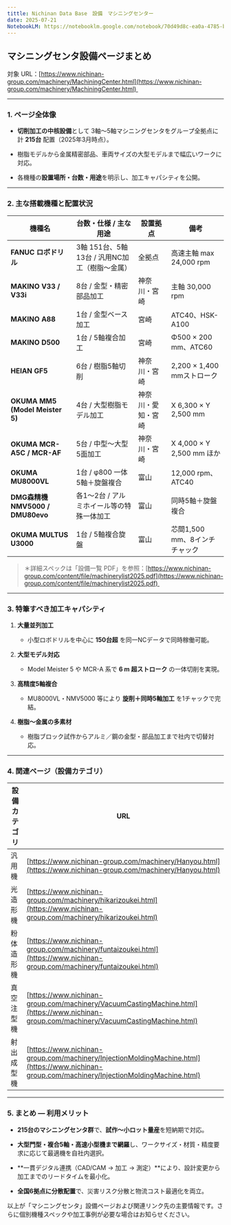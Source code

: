 ```yaml
---
tittle: Nichinan Data Base　設備　マシニングセンター
date: 2025-07-21
NotebookLM: https://notebooklm.google.com/notebook/70d49d8c-ea0a-4785-b594-91855f1bd099
---
```

## **マシニングセンタ設備ページまとめ**

  

対象 URL：[https://www.nichinan-group.com/machinery/MachiningCenter.html](https://www.nichinan-group.com/machinery/MachiningCenter.html) 

---

### **1. ページ全体像**

- **切削加工の中核設備**として 3軸〜5軸マシニングセンタをグループ全拠点に計 **215台** 配置（2025年3月時点）。
    
- 樹脂モデルから金属精密部品、車両サイズの大型モデルまで幅広いワークに対応。
    
- 各機種の**設置場所・台数・用途**を明示し、加工キャパシティを公開。
    

---

### **2. 主な搭載機種と配置状況**

|**機種名**|**台数・仕様 / 主な用途**|**設置拠点**|**備考**|
|---|---|---|---|
|**FANUC ロボドリル**|3軸 151台、5軸 13台 / 汎用NC加工（樹脂〜金属）|全拠点|高速主軸 max 24,000 rpm|
|**MAKINO V33 / V33i**|8台 / 金型・精密部品加工|神奈川・宮崎|主軸 30,000 rpm|
|**MAKINO A88**|1台 / 金型ベース加工|宮崎|ATC40、HSK-A100|
|**MAKINO D500**|1台 / 5軸複合加工|宮崎|Φ500 × 200 mm、ATC60|
|**HEIAN GF5**|6台 / 樹脂5軸切削|神奈川・宮崎|2,200 × 1,400 mmストローク|
|**OKUMA MM5 (Model Meister 5)**|4台 / 大型樹脂モデル加工|神奈川・愛知・宮崎|X 6,300 × Y 2,500 mm|
|**OKUMA MCR-A5C / MCR-AF**|5台 / 中型～大型5面加工|神奈川・宮崎|X 4,000 × Y 2,500 mm ほか|
|**OKUMA MU8000VL**|1台 / φ800 一体5軸＋旋盤複合|富山|12,000 rpm、ATC40|
|**DMG森精機 NMV5000 / DMU80evo**|各1～2台 / アルミホイール等の特殊一体加工|富山|同時5軸＋旋盤複合|
|**OKUMA MULTUS U3000**|1台 / 5軸複合旋盤|富山|芯間1,500 mm、8インチチャック|

> ＊詳細スペックは「設備一覧 PDF」を参照：[https://www.nichinan-group.com/content/file/machinerylist2025.pdf](https://www.nichinan-group.com/content/file/machinerylist2025.pdf) 

---

### **3. 特筆すべき加工キャパシティ**

1. **大量並列加工**
    
    - 小型ロボドリルを中心に **150台超** を同一NCデータで同時稼働可能。
        
    
2. **大型モデル対応**
    
    - Model Meister 5 や MCR-A 系で **6 m 超ストローク** の一体切削を実現。
        
    
3. **高精度5軸複合**
    
    - MU8000VL・NMV5000 等により **旋削＋同時5軸加工** を1チャックで完結。
        
    
4. **樹脂〜金属の多素材**
    
    - 樹脂ブロック試作からアルミ／鋼の金型・部品加工まで社内で切替対応。
        
    

---

### **4. 関連ページ（設備カテゴリ）**

|**設備カテゴリ**|**URL**|
|---|---|
|汎用機|[https://www.nichinan-group.com/machinery/Hanyou.html](https://www.nichinan-group.com/machinery/Hanyou.html)|
|光造形機|[https://www.nichinan-group.com/machinery/hikarizoukei.html](https://www.nichinan-group.com/machinery/hikarizoukei.html)|
|粉体造形機|[https://www.nichinan-group.com/machinery/funtaizoukei.html](https://www.nichinan-group.com/machinery/funtaizoukei.html)|
|真空注型機|[https://www.nichinan-group.com/machinery/VacuumCastingMachine.html](https://www.nichinan-group.com/machinery/VacuumCastingMachine.html)|
|射出成型機|[https://www.nichinan-group.com/machinery/InjectionMoldingMachine.html](https://www.nichinan-group.com/machinery/InjectionMoldingMachine.html)|

---

### **5. まとめ ― 利用メリット**

- **215台のマシニングセンタ群**で、**試作～小ロット量産**を短納期で対応。
    
- **大型門型・複合5軸・高速小型機まで網羅**し、ワークサイズ・材質・精度要求に応じて最適機を自社内選択。
    
- **一貫デジタル連携（CAD/CAM → 加工 → 測定）**により、設計変更から加工までのリードタイムを最小化。
    
- **全国6拠点に分散配置**で、災害リスク分散と物流コスト最適化を両立。
    

  

以上が「マシニングセンタ」設備ページおよび関連リンク先の主要情報です。さらに個別機種スペックや加工事例が必要な場合はお知らせください。